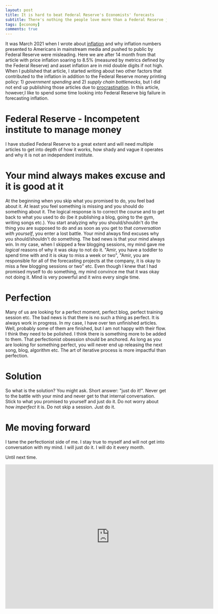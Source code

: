 ```yaml
---
layout: post
title: It is hard to beat Federal Reserve's Economists' forecasts
subtitle: There's nothing the people love more than a Federal Reserve joke  -Adam McKay
tags: [economy]
comments: true
---
```

It was March 2021 when I wrote about [inflation](https://randomlyordered.com/2021-03-13-you_are_poorer_than_what_you_are_told-copy/) and why inflation numbers presented to Americans in mainstream media and pushed to public by Federal Reserve were misleading. Here we are after 14 month from that article with price inflation soaring to 8.5% (measured by metrics defined by the Federal Reserve) and asset inflation are in mid double digits if not high. When I published that article, I started writing about two other factors that contributed to the inflation in addition to the Federal Reserve money printing policy: 1) *government spending* and 2) *supply chain bottlenecks*, but I did not end up publishing those articles due to [procrastination](https://randomlyordered.com/2022-05-07-art_of_procrastination/). In this article, however,I like to spend some time looking into Federal Reserve big failure in forecasting inflation. 



# Federal Reserve -  Incompetent institute to manage money 
I have studied Federal Reserve to a great extent and will need multiple articles to get into depth of how it works, how shady and vague it operates and why it is not an independent institute.

# Your mind always makes excuse and it is good at it
At the beginning when you skip what you promised to do, you feel bad about it. At least you feel something is missing and you should do something about it. The logical response is to correct the course and to get back to what you used to do (be it publishing a blog, going to the gym, writing songs etc.). You start analyzing why you should/shouldn't do the thing you are supposed to do and as soon as you get to that *conversation with yourself*, you enter a lost battle. Your mind always find excuses why you should/shouldn't do something. The bad news is that your mind always win. In my case, when I skipped a few blogging sessions, my mind gave me *logical* reasons of why it was okay to not do it. "Amir, you have a toddler to spend time with and it is okay to miss a week or two", "Amir, you are responsible for all of the forecasting projects at the company, it is okay to miss a few blogging sessions or two" etc. Even though I knew that I had promised myself to do something, my mind convince me that it was okay not doing it. Mind is very powerful and it wins every single time.

# Perfection
Many of us are looking for a perfect moment, perfect blog, perfect training session etc. The bad news is that there is no such a thing as perfect. It is always work in progress. In my case, I have over ten unfinished articles. Well, probably some of them are finished, but I am not happy with their flow. I think they need to be polished. I think there is something more to be added to them. That perfectionist obsession should be anchored. As long as you are looking for something perfect, you will never end up releasing the next song, blog, algorithm etc. The art of iterative process is more impactful than perfection. 

# Solution
So what is the solution? You might ask. Short answer: "just do it!". Never get to the battle with your mind and never get to that internal conversation. Stick to what you promised to yourself and just do it. Do not worry about how *imperfect* it is. Do not skip a session. Just do it.

# Me moving forward
I tame the perfectionist side of me. I stay true to myself and will not get into conversation with my mind. I will just do it. I will do it every month. 


Until next time.


<iframe seamless frameborder="0" src="https://public.tableau.com/views/test_16594102505610/Sheet1?:embed=yes&:display_count=yes&:showVizHome=no" width = '650' height = '450' scrolling='yes' ></iframe> 